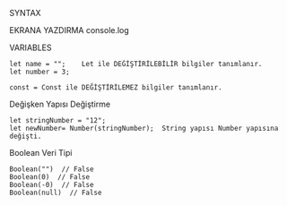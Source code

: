 SYNTAX

EKRANA YAZDIRMA
    console.log

VARIABLES

    let name = "";    Let ile DEĞİŞTİRİLEBİLİR bilgiler tanımlanır.
    let number = 3;

    const = Const ile DEĞİŞTİRİLEMEZ bilgiler tanımlanır.

Değişken Yapısı Değiştirme

    let stringNumber = "12";
    let newNumber= Number(stringNumber);  String yapısı Number yapısına değişti.

Boolean Veri Tipi

    Boolean("")  // False
    Boolean(0)  // False
    Boolean(-0)  // False
    Boolean(null)  // False